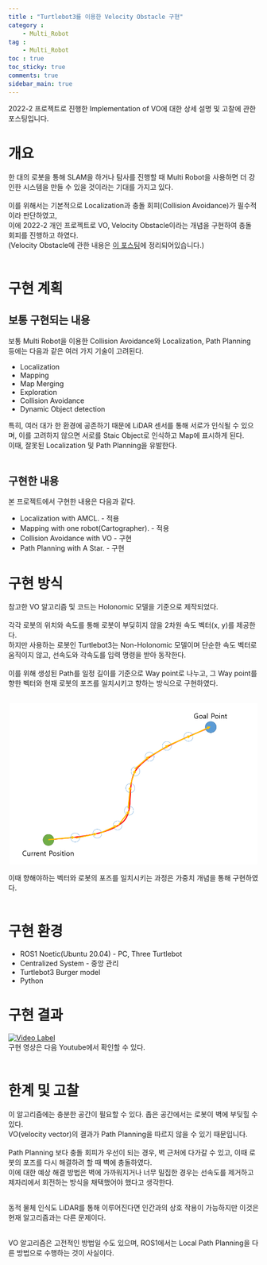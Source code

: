 ```yaml
---
title : "Turtlebot3를 이용한 Velocity Obstacle 구현"
category :
    - Multi_Robot
tag :
    - Multi_Robot
toc : true
toc_sticky: true
comments: true
sidebar_main: true
---
```

2022-2 프로젝트로 진행한 Implementation of VO에 대한 상세 설명 및 고찰에 관한 포스팅입니다.

# 개요
한 대의 로봇을 통해 SLAM을 하거나 탐사를 진행할 때 Multi Robot을 사용하면 더 강인한 시스템을 만들 수 있을 것이라는 기대를 가지고 있다.<br><br>
이를 위해서는 기본적으로 Localization과 충돌 회피(Collision Avoidance)가 필수적이라 판단하였고,<br>
이에 2022-2 개인 프로젝트로 VO, Velocity Obstacle이라는 개념을 구현하여 충돌 회피를 진행하고 하였다.<br>
(Velocity Obstacle에 관한 내용은 [이 포스팅](https://lee-jaewon.github.io/multi_robot/Motion_Planning_VO/)에 정리되어있습니다.)<br><br>

# 구현 계획
## 보통 구현되는 내용
보통 Multi Robot을 이용한 Collision Avoidance와 Localization, Path Planning 등에는 다음과 같은 여러 가지 기술이 고려된다.<br>
- Localization
- Mapping
- Map Merging
- Exploration
- Collision Avoidance
- Dynamic Object detection

특히, 여러 대가 한 환경에 공존하기 때문에 LiDAR 센서를 통해 서로가 인식될 수 있으며, 이를 고려하지 않으면 서로를 Staic Object로 인식하고 Map에 표시하게 된다.<br>
이때, 잘못된 Localization 및 Path Planning을 유발한다.<br><br>

## 구현한 내용
본 프로젝트에서 구현한 내용은 다음과 같다.<br>
- Localization with AMCL. - 적용
- Mapping with one robot(Cartographer). - 적용
- Collision Avoidance with VO - 구현
- Path Planning with A Star. - 구현

# 구현 방식
참고한 VO 알고리즘 및 코드는 Holonomic 모델을 기준으로 제작되었다.<br><br>
각각 로봇의 위치와 속도를 통해 로봇이 부딪히지 않을 2차원 속도 벡터(x, y)를 제공한다.<br>
하지만 사용하는 로봇인 Turtlebot3는 Non-Holonomic 모델이며 단순한 속도 벡터로 움직이지 않고, 선속도와 각속도를 입력 명령을 받아 동작한다.<br><br>
이를 위해 생성된 Path를 일정 길이를 기준으로 Way point로 나누고, 그 Way point를 향한 벡터와 현재 로봇의 포즈를 일치시키고 향하는 방식으로 구현하였다.<br><br>
<p align="center"><img src="/MyPDF/IMVO(1).png" width = "500" ></p>
이때 향해야하는 벡터와 로봇의 포즈를 일치시키는 과정은 가중치 개념을 통해 구현하였다.<br><br>

# 구현 환경
- ROS1 Noetic(Ubuntu 20.04) - PC, Three Turtlebot
- Centralized System - 중앙 관리
- Turtlebot3 Burger model
- Python

# 구현 결과
[![Video Label](https://img.youtube.com/vi/IEfeJPWc0WE/0.jpg)](https://youtu.be/IEfeJPWc0WE)<br>
구현 영상은 다음 Youtube에서 확인할 수 있다.<br><br>

# 한계 및 고찰
이 알고리즘에는 충분한 공간이 필요할 수 있다. 좁은 공간에서는 로봇이 벽에 부딪힐 수 있다.<br>
VO(velocity vector)의 결과가 Path Planning을 따르지 않을 수 있기 때문입니다.<br><br>
Path Planning 보다 충돌 회피가 우선이 되는 경우, 벽 근처에 다가갈 수 있고, 이때 로봇의 포즈를 다시 해결하려 할 때 벽에 충돌하였다.<br>
이에 대한 예상 해결 방법은 벽에 가까워지거나 너무 밀집한 경우는 선속도를 제거하고 제자리에서 회전하는 방식을 채택했어야 했다고 생각한다.<br><br>

동적 물체 인식도 LiDAR를 통해 이루어진다면 인간과의 상호 작용이 가능하지만 이것은 현재 알고리즘과는 다른 문제이다.<br><br>

VO 알고리즘은 고전적인 방법일 수도 있으며, ROS1에서는 Local Path Planning을 다른 방법으로 수행하는 것이 사실이다.